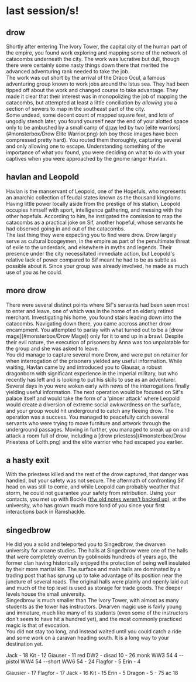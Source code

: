 # last session/s!

## drow   

Shortly after entering The Ivory Tower, the capital city of the human part of the empire, 
you found work exploring and mapping some of the network of catacombs underneath the city. 
The work was lucrative but dull, though there were certainly some nasty things down there 
that merited the advanced adventuring rank needed to take the job.  
The work was cut short by the arrival of the Draco Ocul, a famous adventuring group known 
to work jobs around the Istus sea. They had been tipped off about the work and changed 
course to take advantage. They made it clear that their interest was in monopolizing the 
job of mapping the catacombs, but attempted at least a little conciliation by *allowing* 
you a section of sewers to map in the southeast part of the city.  
Some undead, some decent count of mapped square feet, and lots of ungodly stench later, 
you found yourself near the end of your alotted space only to be ambushed by a small camp 
of [drow](#monsterbox/Drow) led by two [elite warriors](#monsterbox/Drow Elite Warrior.png) 
(oh boy those images have been compressed pretty hard). You routed them thoroughly, capturing 
several and only allowing one to escape. Understanding something of the importance of what 
you found, you were deciding on what to do with your captives when you were approached by 
the gnome ranger Havlan.  

## havlan and Leopold  

Havlan is the manservant of Leopold, one of the Hopefuls, who represents an anarchic collection 
of feudal states known as the thousand kingdoms. Having little power locally aside from the 
prestige of his station, Leopold occupies himself with sport, intelligence gathering, and messing 
with the other hopefuls.  According to him, he instigated the comission to map the catacombs 
as a practical joke on Sif, another hopeful, whose servants he had observed going in and out 
of the catacombs.  
The last thing they were expecting you to find were drow. Drow largely serve as cultural 
boogeymen, in the empire as part of the penultimate threat of exile to the underdark, and 
elsewhere in myths and legends. Their presence under the city necessitated immediate 
action, but Leopold's relative lack of power compared to Sif meant he had to be as subtle 
as possible about it. Since your group was already involved, he made as much use of you as 
he could.  

## more drow  

There were several distinct points where Sif's servants had been seen most to enter and leave, 
one of which was in the home of an elderly retired merchant.  Investigating his home, you 
found stairs leading down into the catacombs. Navigating down there, you came accross another 
drow encampment. You attempted to parlay with what turned out to be a [drow mage](#monsterbox/Drow Mage)) 
only for it to end up in a brawl. Despite their evil nature, the execution of prisoners by 
Anna was too unpalatable for the group and she was asked to leave.  
You did manage to capture several more Drow, and were put on retainer for when interrogation 
of the prisoners yielded any useful information. While waiting, Havlan came by and introduced 
you to Giausar, a robust dragonborn with significant experience in the imperial military, but 
who recently has left and is looking to put his skills to use as an adventurer.  
Several days in you were woken early with news of the interrogations finally yielding useful 
information.  The next operation would be focused on Sif's palace itself and would take the 
form of a 'pincer attack' where Leopold would create a diversion of extreme social awkwardness 
on the surface, and your group would hit underground to catch any fleeing drow. 
The operation was a success. You managed to peacefully catch several servants who were trying 
to move furniture and artwork through the underground passages. Moving in further, you managed 
to sneak up on and attack a room full of drow, including a [drow priestess](#monsterbox/Drow Priestess of Lolth.png) 
and the elite warrior who had escaped you earlier.  

## a hasty exit  

With the priestess killed and the rest of the drow captured, that danger was handled, but your 
safety was not secure. The aftermath of confronting Sif head on was still to come, and while 
Leopold can probably weather that storm, he could not guarantee your safety from retribution. 
Using your contacts, you met up with Bockle ([tfw old notes weren't backed up](https://glyphpress.com/talk/wp-content/uploads/2016/01/Roy-Batty.jpg)), 
at the university, who has grown much more fond of you since your first interactions back in 
Ramshackle. 

## singedbrow

He did you a solid and teleported you to Singedbrow, the dwarven university for arcane studies. 
The halls at Singedbrow were one of the halls that were completely overrun by goblinoids hundreds 
of years ago, the former clan having historically enjoyed the protection of being well insulated 
by their more martial kin. The surface and main halls are dominated by a trading post that has 
sprung up to take advantage of its position near the juncture of several roads. The original halls 
were plainly and openly laid out and much of the top level is used as storage for trade goods. 
The deeper levels house the small university.  
Singedbrow is much smaller than The Ivory Tower, with almost as many students as the tower has 
instructors. Dwarven magic use is fairly young and immature, much like many of its students 
(even some of the instructors don't seem to have hit a hundred yet), and the most commonly 
practiced magic is that of evocation.  
You did not stay too long, and instead waited until you could catch a ride and some work on a 
caravan heading south. It is a long way to your destination yet.

Jack - 18
Kit - 12 
Giauser - 11
red DW2 - disad         10 - 26
monk WW3       54 4 
--pistol WW4     54
--short WW6      54 - 24
Flagfor - 5
Erin - 4

Giausier - 17
Flagfor  - 17
Jack     - 16
Kit      - 15
Erin     - 5
Dragon   - 5   - 75 ac 18











